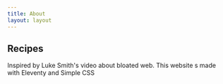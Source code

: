 ```yaml
---
title: About
layout: layout
---
```


## Recipes

Inspired by Luke Smith's video about bloated web. This website s made with Eleventy and Simple CSS
